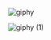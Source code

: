 
![giphy](https://user-images.githubusercontent.com/83278404/224505787-e9ec01bf-f182-40d3-bce1-2597ade8aad4.gif)

![giphy (1)](https://user-images.githubusercontent.com/83278404/224505899-d581e553-0570-47f2-bf9b-b9e1cfa40938.gif)


<!--
**sandranissan/sandranissan** is a ✨ _special_ ✨ repository because its `README.md` (this file) appears on your GitHub profile.

Here are some ideas to get you started:

- 🔭 I’m currently working on ...
- 🌱 I’m currently learning ...
- 👯 I’m looking to collaborate on ...
- 🤔 I’m looking for help with ...
- 💬 Ask me about ...
- 📫 How to reach me: ...
- 😄 Pronouns: ...
- ⚡ Fun fact: ...
-->
